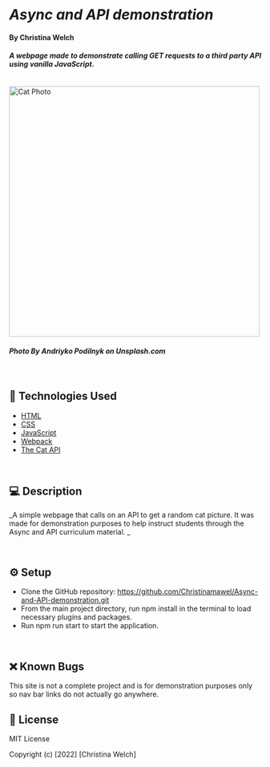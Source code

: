 # _Async and API demonstration_        

#### By **Christina Welch** 

#### _A webpage made to demonstrate calling GET requests to a third party API using vanilla JavaScript._

<br>

<img src="https://images.unsplash.com/photo-1560114928-40f1f1eb26a0?ixlib=rb-4.0.3&ixid=MnwxMjA3fDB8MHxwaG90by1wYWdlfHx8fGVufDB8fHx8&auto=format&fit=crop&w=1170&q=80" alt="Cat Photo" width="500"/>

##### Photo By **Andriyko Podilnyk on Unsplash.com**

<br>

## 💾 Technologies Used

* [HTML](https://developer.mozilla.org/en-US/docs/Web/HTML)
* [CSS](https://developer.mozilla.org/en-US/docs/Web/CSS)
* [JavaScript](https://developer.mozilla.org/en-US/docs/Web/JavaScript)
* [Webpack](https://webpack.js.org/)
* [The Cat API](https://thecatapi.com/)

<br>

## 💻 Description

_A simple webpage that calls on an API to get a random cat picture. It was made for demonstration purposes to help instruct students through the Async and API curriculum material. _

<br>

## ⚙️ Setup

* Clone the GitHub repository: https://github.com/Christinamawel/Async-and-API-demonstration.git
* From the main project directory, run npm install in the terminal to load necessary plugins and packages.
* Run npm run start to start the application.

<br>

## ❌ Known Bugs

This site is not a complete project and is for demonstration purposes only so nav bar links do not actually go anywhere.

## 📃 License

MIT License

Copyright (c) [2022] [Christina Welch]